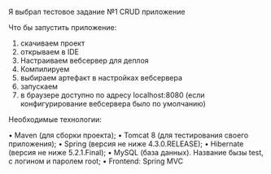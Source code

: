    
  Я выбрал тестовое задание №1 CRUD приложение
  
  Что бы запустить приложение:
  1) скачиваем проект
  2) открываем в IDE
  3) Настраиваем вебсервер для деплоя
  4) Компилируем
  5) выбираем артефакт в настройках вебсервера
  6) запускаем  
  7) в браузере доступно по адресу localhost:8080
  (если конфигурирование вебсервера было по умолчанию)
  
  Необходимые технологии:
  
   • Maven (для сборки проекта);
   • Tomcat 8 (для тестирования своего приложения);
   • Spring (версия не ниже 4.3.0.RELEASE);
   • Hibernate (версия не ниже 5.2.1.Final);
   • MySQL (база данных).
  Название бызы test, с логином и паролем root;
   • Frontend: Spring MVC 
  
  
